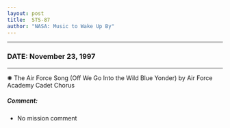 ```yaml
---
layout: post
title:  STS-87
author: "NASA: Music to Wake Up By"
---
```


----
### DATE: November 23, 1997
----
✺ The Air Force Song (Off We Go Into the Wild Blue Yonder) by Air Force Academy Cadet Chorus

##### Comment:
* No mission comment
